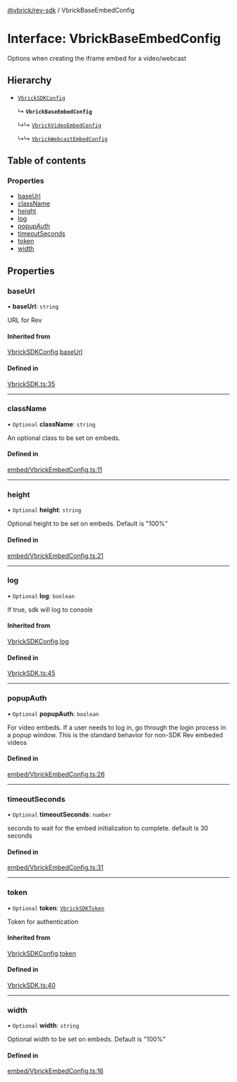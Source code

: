 [@vbrick/rev-sdk](../README.md) / VbrickBaseEmbedConfig

# Interface: VbrickBaseEmbedConfig

Options when creating the iframe embed for a video/webcast

## Hierarchy

- [`VbrickSDKConfig`](VbrickSDKConfig.md)

  ↳ **`VbrickBaseEmbedConfig`**

  ↳↳ [`VbrickVideoEmbedConfig`](VbrickVideoEmbedConfig.md)

  ↳↳ [`VbrickWebcastEmbedConfig`](VbrickWebcastEmbedConfig.md)

## Table of contents

### Properties

- [baseUrl](VbrickBaseEmbedConfig.md#baseurl)
- [className](VbrickBaseEmbedConfig.md#classname)
- [height](VbrickBaseEmbedConfig.md#height)
- [log](VbrickBaseEmbedConfig.md#log)
- [popupAuth](VbrickBaseEmbedConfig.md#popupauth)
- [timeoutSeconds](VbrickBaseEmbedConfig.md#timeoutseconds)
- [token](VbrickBaseEmbedConfig.md#token)
- [width](VbrickBaseEmbedConfig.md#width)

## Properties

### baseUrl

• **baseUrl**: `string`

URL for Rev

#### Inherited from

[VbrickSDKConfig](VbrickSDKConfig.md).[baseUrl](VbrickSDKConfig.md#baseurl)

#### Defined in

[VbrickSDK.ts:35](https://github.com/vbrick/rev-sdk-js/blob/384c0dd/src/VbrickSDK.ts#L35)

___

### className

• `Optional` **className**: `string`

An optional class to be set on embeds.

#### Defined in

[embed/VbrickEmbedConfig.ts:11](https://github.com/vbrick/rev-sdk-js/blob/384c0dd/src/embed/VbrickEmbedConfig.ts#L11)

___

### height

• `Optional` **height**: `string`

Optional height to be set on embeds. Default is "100%"

#### Defined in

[embed/VbrickEmbedConfig.ts:21](https://github.com/vbrick/rev-sdk-js/blob/384c0dd/src/embed/VbrickEmbedConfig.ts#L21)

___

### log

• `Optional` **log**: `boolean`

If true, sdk will log to console

#### Inherited from

[VbrickSDKConfig](VbrickSDKConfig.md).[log](VbrickSDKConfig.md#log)

#### Defined in

[VbrickSDK.ts:45](https://github.com/vbrick/rev-sdk-js/blob/384c0dd/src/VbrickSDK.ts#L45)

___

### popupAuth

• `Optional` **popupAuth**: `boolean`

For video embeds. If a user needs to log in, go through the login process in a popup window. This is the standard behavior for non-SDK Rev embeded videos

#### Defined in

[embed/VbrickEmbedConfig.ts:26](https://github.com/vbrick/rev-sdk-js/blob/384c0dd/src/embed/VbrickEmbedConfig.ts#L26)

___

### timeoutSeconds

• `Optional` **timeoutSeconds**: `number`

seconds to wait for the embed initialization to complete. default is 30 seconds

#### Defined in

[embed/VbrickEmbedConfig.ts:31](https://github.com/vbrick/rev-sdk-js/blob/384c0dd/src/embed/VbrickEmbedConfig.ts#L31)

___

### token

• `Optional` **token**: [`VbrickSDKToken`](VbrickSDKToken.md)

Token for authentication

#### Inherited from

[VbrickSDKConfig](VbrickSDKConfig.md).[token](VbrickSDKConfig.md#token)

#### Defined in

[VbrickSDK.ts:40](https://github.com/vbrick/rev-sdk-js/blob/384c0dd/src/VbrickSDK.ts#L40)

___

### width

• `Optional` **width**: `string`

Optional width to be set on embeds. Default is "100%"

#### Defined in

[embed/VbrickEmbedConfig.ts:16](https://github.com/vbrick/rev-sdk-js/blob/384c0dd/src/embed/VbrickEmbedConfig.ts#L16)
